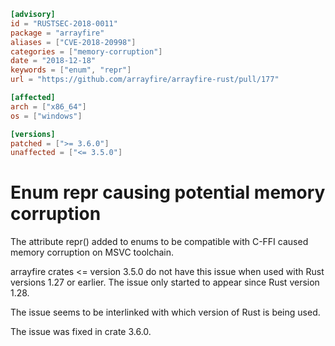 ```toml
[advisory]
id = "RUSTSEC-2018-0011"
package = "arrayfire"
aliases = ["CVE-2018-20998"]
categories = ["memory-corruption"]
date = "2018-12-18"
keywords = ["enum", "repr"]
url = "https://github.com/arrayfire/arrayfire-rust/pull/177"

[affected]
arch = ["x86_64"]
os = ["windows"]

[versions]
patched = [">= 3.6.0"]
unaffected = ["<= 3.5.0"]
```

# Enum repr causing potential memory corruption

The attribute repr() added to enums to be compatible with C-FFI caused
memory corruption on MSVC toolchain.

arrayfire crates <= version 3.5.0 do not have this issue when used with
Rust versions 1.27 or earlier. The issue only started to appear since
Rust version 1.28.

The issue seems to be interlinked with which version of Rust is being used.

The issue was fixed in crate 3.6.0.
